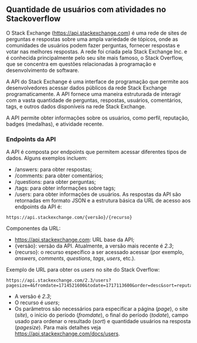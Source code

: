 ## Quantidade de usuários com atividades no Stackoverflow

O Stack Exchange (https://api.stackexchange.com) é uma rede de sites de perguntas e respostas sobre uma ampla variedade de tópicos, onde as comunidades de usuários podem fazer perguntas, fornecer respostas e votar nas melhores respostas. A rede foi criada pela Stack Exchange Inc. e é conhecida principalmente pelo seu site mais famoso, o Stack Overflow, que se concentra em questões relacionadas à programação e desenvolvimento de software.

A API do Stack Exchange é uma interface de programação que permite aos desenvolvedores acessar dados públicos da rede Stack Exchange programaticamente. A API fornece uma maneira estruturada de interagir com a vasta quantidade de perguntas, respostas, usuários, comentários, tags, e outros dados disponíveis na rede Stack Exchange.

A API permite obter informações sobre os usuários, como perfil, reputação, badges (medalhas), e atividade recente.

### Endpoints da API
A API é composta por endpoints que permitem acessar diferentes tipos de dados. Alguns exemplos incluem:
- /answers: para obter respostas;
- /comments: para obter comentários;
- /questions: para obter perguntas;
- /tags: para obter informações sobre tags;
- /users: para obter informações de usuários.
As respostas da API são retornadas em formato JSON e a estrutura básica da URL de acesso aos endpoints da API é:
```
https://api.stackexchange.com/{versão}/{recurso}
```
Componentes da URL:
- https://api.stackexchange.com: URL base da API;
- {versão}: versão da API. Atualmente, a versão mais recente é _2.3_;
- {recurso}: o recurso específico a ser acessado acessar (por exemplo,  _answers_, _comments_, _questions_, _tags_, _users_, etc.).

Exemplo de URL para obter os _users_ no site do Stack Overflow:
```
https://api.stackexchange.com/2.3/users?pagesize=4&fromdate=1714521600&todate=1717113600&order=desc&sort=reputation&site=stackoverflow
```
- A versão é _2.3_;
- O recurso é _users_;
- Os parâmetros são necessários para especificar a página (_page_), o site (_site_), o início do período (_fromdate_), o final do período (_todate_), campo usado para ordenar o resultado (_sort_) e quantidade usuários na resposta (_pagesize_).
Para mais detalhes veja https://api.stackexchange.com/docs/users.